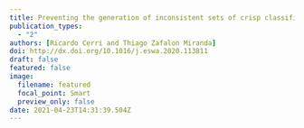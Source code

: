```yaml
---
title: Preventing the generation of inconsistent sets of crisp classification rules
publication_types:
  - "2"
authors: [Ricardo Cerri and Thiago Zafalon Miranda]
doi: http://dx.doi.org/10.1016/j.eswa.2020.113811
draft: false
featured: false
image:
  filename: featured
  focal_point: Smart
  preview_only: false
date: 2021-04-23T14:31:39.504Z
---
```


